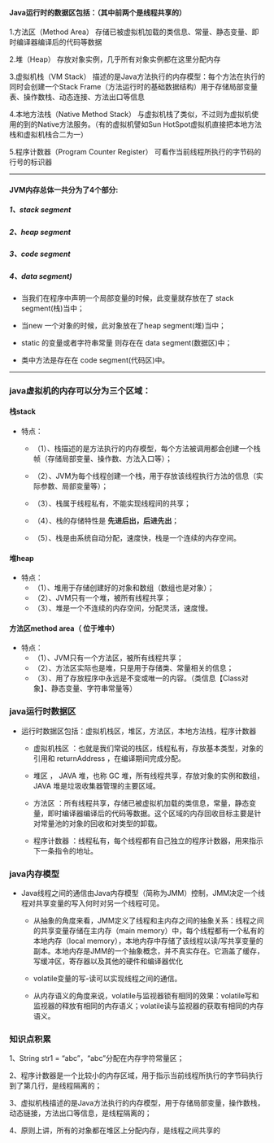 #### Java运行时的数据区包括：（其中前两个是线程共享的）
1.方法区（Method Area） 存储已被虚拟机加载的类信息、常量、静态变量、即时编译器编译后的代码等数据

2.堆（Heap） 存放对象实例，几乎所有对象实例都在这里分配内存

3.虚拟机栈（VM Stack） 描述的是Java方法执行的内存模型：每个方法在执行的同时会创建一个Stack Frame（方法运行时的基础数据结构）用于存储局部变量表、操作数栈、动态连接、方法出口等信息

4.本地方法栈（Native Method Stack）  与虚拟机栈了类似，不过则为虚拟机使用的到的Native方法服务。（有的虚拟机譬如Sun HotSpot虚拟机直接把本地方法栈和虚拟机栈合二为一）

5.程序计数器（Program Counter Register） 可看作当前线程所执行的字节码的行号的标识器

---

#### JVM内存总体一共分为了4个部分:

##### 1、stack segment 

##### 2、heap segment

##### 3、code segment

##### 4、data segment)  

- 当我们在程序中声明一个局部变量的时候，此变量就存放在了 stack segment(栈)当中；  

- 当new 一个对象的时候，此对象放在了heap segment(堆)当中；  

- static 的变量或者字符串常量 则存在在 data segment(数据区)中；  

- 类中方法是存在在 code segment(代码区)中。

---

### java虚拟机的内存可以分为三个区域：

#### 栈stack

- 特点：

  - （1）、栈描述的是方法执行的内存模型，每个方法被调用都会创建一个栈帧（存储局部变量、操作数、方法入口等）；

  - （2）、JVM为每个线程创建一个栈，用于存放该线程执行方法的信息（实际参数、局部变量等）；

  - （3）、栈属于线程私有，不能实现线程间的共享；

  - （4）、栈的存储特性是 **先进后出，后进先出**；

  - （5）、栈是由系统自动分配，速度快，栈是一个连续的内存空间。

#### 堆heap

- 特点：
  - （1）、堆用于存储创建好的对象和数组（数组也是对象）；
  - （2）、JVM只有一个堆，被所有线程共享；
  - （3）、堆是一个不连续的内存空间，分配灵活，速度慢。

#### 方法区method area（ 位于堆中） 

- 特点：
  - （1）、JVM只有一个方法区，被所有线程共享；
  - （2）、方法区实际也是堆，只是用于存储类、常量相关的信息；
  - （3）、用了存放程序中永远是不变或唯一的内容。（类信息【Class对象】、静态变量、字符串常量等）

### java运行时数据区
- 运行时数据区包括：虚拟机栈区，堆区，方法区，本地方法栈，程序计数器

  - 虚拟机栈区 ：也就是我们常说的栈区，线程私有，存放基本类型，对象的引用和 returnAddress ，在编译期间完成分配。

  - 堆区 ， JAVA 堆，也称 GC 堆，所有线程共享，存放对象的实例和数组， JAVA 堆是垃圾收集器管理的主要区域。

  - 方法区 ：所有线程共享，存储已被虚拟机加载的类信息，常量，静态变量，即时编译器编译后的代码等数据。这个区域的内存回收目标主要是针对常量池的对象的回收和对类型的卸载。

  - 程序计数器 ：线程私有，每个线程都有自己独立的程序计数器，用来指示下一条指令的地址。

### java内存模型

- Java线程之间的通信由Java内存模型（简称为JMM）控制，JMM决定一个线程对共享变量的写入何时对另一个线程可见。

  - 从抽象的角度来看，JMM定义了线程和主内存之间的抽象关系：线程之间的共享变量存储在主内存（main memory）中，每个线程都有一个私有的本地内存（local memory），本地内存中存储了该线程以读/写共享变量的副本。本地内存是JMM的一个抽象概念，并不真实存在。它涵盖了缓存，写缓冲区，寄存器以及其他的硬件和编译器优化

  - volatile变量的写-读可以实现线程之间的通信。

  - 从内存语义的角度来说，volatile与监视器锁有相同的效果：volatile写和监视器的释放有相同的内存语义；volatile读与监视器的获取有相同的内存语义。


### 知识点积累
1、String str1 = “abc”，“abc”分配在内存字符常量区；

2、程序计数器是一个比较小的内存区域，用于指示当前线程所执行的字节码执行到了第几行，是线程隔离的；

3、虚拟机栈描述的是Java方法执行的内存模型，用于存储局部变量，操作数栈，动态链接，方法出口等信息，是线程隔离的；

4、原则上讲，所有的对象都在堆区上分配内存，是线程之间共享的 